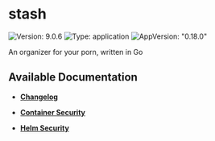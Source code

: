 # stash

![Version: 9.0.6](https://img.shields.io/badge/Version-9.0.6-informational?style=flat-square) ![Type: application](https://img.shields.io/badge/Type-application-informational?style=flat-square) ![AppVersion: "0.18.0"](https://img.shields.io/badge/AppVersion-"0.18.0"-informational?style=flat-square)

An organizer for your porn, written in Go

## Available Documentation

- [**Changelog**](CHANGELOG)

- [**Container Security**](container-security)

- [**Helm Security**](helm-security)

